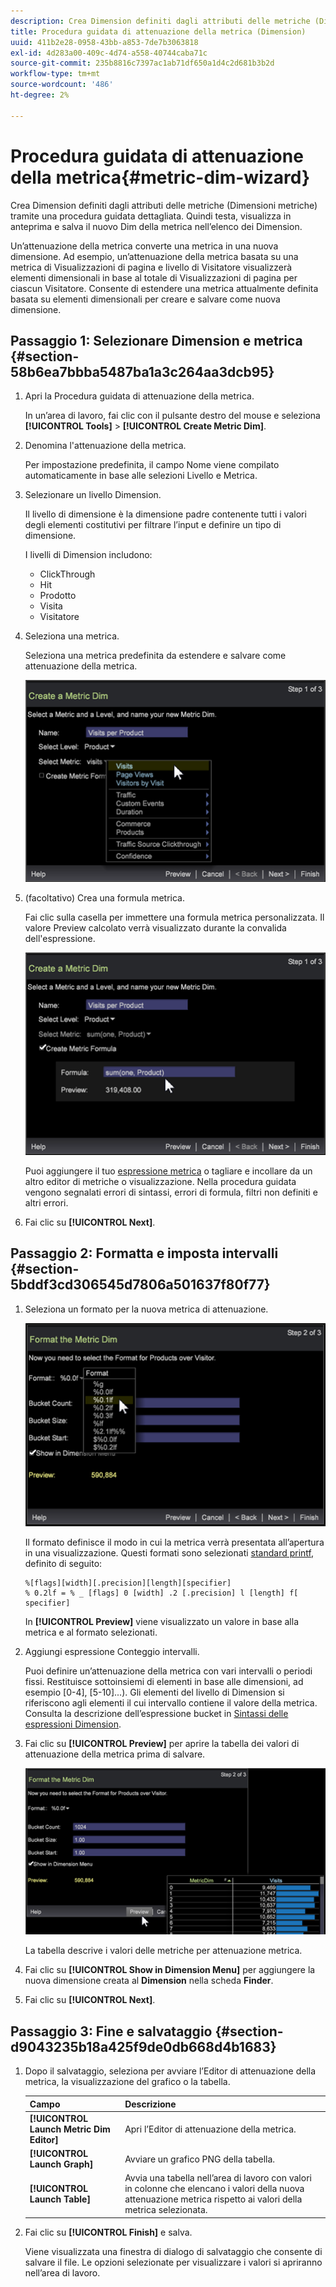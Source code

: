 ```yaml
---
description: Crea Dimension definiti dagli attributi delle metriche (Dimensioni metriche) tramite una procedura guidata dettagliata. Quindi testa, visualizza in anteprima e salva il nuovo Dim della metrica nell’elenco dei Dimension.
title: Procedura guidata di attenuazione della metrica (Dimension)
uuid: 411b2e28-0958-43bb-a853-7de7b3063818
exl-id: 4d283a00-409c-4d74-a558-40744caba71c
source-git-commit: 235b8816c7397ac1ab71df650a1d4c2d681b3b2d
workflow-type: tm+mt
source-wordcount: '486'
ht-degree: 2%

---
```


# Procedura guidata di attenuazione della metrica{#metric-dim-wizard}

Crea Dimension definiti dagli attributi delle metriche (Dimensioni metriche) tramite una procedura guidata dettagliata. Quindi testa, visualizza in anteprima e salva il nuovo Dim della metrica nell’elenco dei Dimension.

Un’attenuazione della metrica converte una metrica in una nuova dimensione. Ad esempio, un’attenuazione della metrica basata su una metrica di Visualizzazioni di pagina e livello di Visitatore visualizzerà elementi dimensionali in base al totale di Visualizzazioni di pagina per ciascun Visitatore. Consente di estendere una metrica attualmente definita basata su elementi dimensionali per creare e salvare come nuova dimensione.

## Passaggio 1: Selezionare Dimension e metrica {#section-58b6ea7bbba5487ba1a3c264aa3dcb95}

1. Apri la Procedura guidata di attenuazione della metrica.

   In un’area di lavoro, fai clic con il pulsante destro del mouse e seleziona **[!UICONTROL Tools]** > **[!UICONTROL Create Metric Dim]**.

1. Denomina l&#39;attenuazione della metrica.

   Per impostazione predefinita, il campo Nome viene compilato automaticamente in base alle selezioni Livello e Metrica.

1. Selezionare un livello Dimension.

   Il livello di dimensione è la dimensione padre contenente tutti i valori degli elementi costitutivi per filtrare l’input e definire un tipo di dimensione.

   I livelli di Dimension includono:

   * ClickThrough
   * Hit
   * Prodotto
   * Visita
   * Visitatore

1. Seleziona una metrica.

   Seleziona una metrica predefinita da estendere e salvare come attenuazione della metrica.

   ![](assets/6_4_workstation_metricdim_metric.png)

1. (facoltativo) Crea una formula metrica.

   Fai clic sulla casella per immettere una formula metrica personalizzata. Il valore Preview calcolato verrà visualizzato durante la convalida dell&#39;espressione.

   ![](assets/6_4_workstation_metricdim_create_metric.png)

   Puoi aggiungere il tuo [espressione metrica](https://experienceleague.adobe.com/docs/data-workbench/using/client/qry-lang-syntx/c-syntx-mtrc-exp.html) o tagliare e incollare da un altro editor di metriche o visualizzazione. Nella procedura guidata vengono segnalati errori di sintassi, errori di formula, filtri non definiti e altri errori.

1. Fai clic su **[!UICONTROL Next]**.

## Passaggio 2: Formatta e imposta intervalli {#section-5bddf3cd306545d7806a501637f80f77}

1. Seleziona un formato per la nuova metrica di attenuazione.

   ![](assets/6_4_workstation_metricdim_format_metric.png)

   Il formato definisce il modo in cui la metrica verrà presentata all’apertura in una visualizzazione. Questi formati sono selezionati [standard printf](https://www.cplusplus.com/reference/cstdio/printf/), definito di seguito:

   ```
   %[flags][width][.precision][length][specifier]
   % 0.2lf = % _ [flags] 0 [width] .2 [.precision] l [length] f[ specifier]
   ```

   In **[!UICONTROL Preview]** viene visualizzato un valore in base alla metrica e al formato selezionati.

1. Aggiungi espressione Conteggio intervalli.

   Puoi definire un’attenuazione della metrica con vari intervalli o periodi fissi. Restituisce sottoinsiemi di elementi in base alle dimensioni, ad esempio [0-4], [5-10]...). Gli elementi del livello di Dimension si riferiscono agli elementi il cui intervallo contiene il valore della metrica. Consulta la descrizione dell’espressione bucket in [Sintassi delle espressioni Dimension](https://experienceleague.adobe.com/docs/data-workbench/using/client/qry-lang-syntx/c-syntx-dim-exp.html).

1. Fai clic su **[!UICONTROL Preview]** per aprire la tabella dei valori di attenuazione della metrica prima di salvare.

   ![](assets/6_4_workstation_metricdim_preview.png)

   La tabella descrive i valori delle metriche per attenuazione metrica.

1. Fai clic su **[!UICONTROL Show in Dimension Menu]** per aggiungere la nuova dimensione creata al **Dimension** nella scheda **Finder**.

1. Fai clic su **[!UICONTROL Next]**.

## Passaggio 3: Fine e salvataggio {#section-d9043235b18a425f9de0db668d4b1683}

1. Dopo il salvataggio, seleziona per avviare l’Editor di attenuazione della metrica, la visualizzazione del grafico o la tabella.

   | Campo | Descrizione |
   |---|---|
   | **[!UICONTROL Launch Metric Dim Editor]** | Apri l’Editor di attenuazione della metrica. |
   | **[!UICONTROL Launch Graph]** | Avviare un grafico PNG della tabella. |
   | **[!UICONTROL Launch Table]** | Avvia una tabella nell’area di lavoro con valori in colonne che elencano i valori della nuova attenuazione metrica rispetto ai valori della metrica selezionata. |

1. Fai clic su **[!UICONTROL Finish]** e salva.

   Viene visualizzata una finestra di dialogo di salvataggio che consente di salvare il file. Le opzioni selezionate per visualizzare i valori si apriranno nell’area di lavoro.
